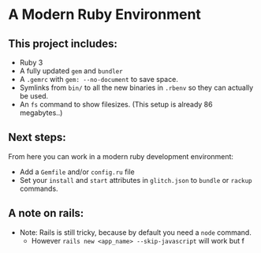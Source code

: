# A Modern Ruby Environment

## This project includes:

- Ruby 3
- A fully updated `gem` and `bundler`
- A `.gemrc` with `gem: --no-document` to save space.
- Symlinks from `bin/` to all the new binaries in `.rbenv` so they can actually be used.
- An `fs` command to show filesizes.  (This setup is already 86 megabytes..)

## Next steps:

From here you can work in a modern ruby development environment:

- Add a `Gemfile` and/or `config.ru` file
- Set your `install` and `start` attributes in `glitch.json` to `bundle` or `rackup` commands.

## A note on rails:

- Note: Rails is still tricky, because by default you need a `node` command.
  - However `rails new <app_name> --skip-javascript` will work but f